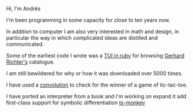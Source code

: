 Hi, I'm Andrés 

I'm been programming in some capacity for close to ten years now.

In addition to computer I am also very interested in math and design, in particular the way in which complicated ideas are distilled and communicated.

Some of the earliest code I wrote was a [TUI in ruby](https://rubygems.org/gems/richter_catalogue) for browsing [Gerhard Richter's](https://en.wikipedia.org/wiki/Gerhard_Richter) catalogue.

I am still bewildered for why or how it was downloaded over 5000 times.

I have used a [convolution](https://github.com/aduarterengifo/virtual-infinite-grid/blob/main/src/m-n-k/win-check-conv-2.ts) to check for the winner of a game of tic-tac-toe.

I have ported an interpreter from a book and I'm working on expand it add first-class support for symbolic differentiation [ts-monkey](https://github.com/aduarterengifo/ts-monkey)
